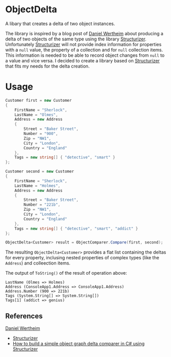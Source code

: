 # ObjectDelta

A libary that creates a delta of two object instances.

The library is inspired by a blog post of [Daniel Wertheim](https://github.com/danielwertheim) about
producing a delta of two objects of the same type using the library [Structurizer](https://github.com/danielwertheim/structurizer).
Unfortunately [Structurizer](https://github.com/danielwertheim/structurizer) will not provide index information 
for properties with a ```null``` value, the property of a collection and for ```null``` collection items.
This information is needed to be able to record object changes from ```null``` to a value and vice versa. 
I decided to create a library based on [Structurizer](https://github.com/danielwertheim/structurizer) that fits 
my needs for the delta creation.

# Usage

```C#
Customer first = new Customer
{
	FirstName = "Sherlock",
	LastName = "Olmes",
	Address = new Address
	{
		Street = "Baker Street",
		Number = "900",
		Zip = "NW1",
		City = "London",
		Country = "England"
	},
	Tags = new string[] { "detective", "smart" }
};

Customer second = new Customer
{
	FirstName = "Sherlock",
	LastName = "Holmes",
	Address = new Address
	{
		Street = "Baker Street",
		Number = "221b",
		Zip = "NW1",
		City = "London",
		Country = "England"
	},
	Tags = new string[] { "detective", "smart", "addict" }
};

ObjectDelta<Customer> result = ObjectComparer.Compare(first, second);
```

The resulting ```ObjectDelta<Customer>``` provides a flat list containing the deltas for every property,
inclusing nested properties of complex types (like the ```Address```) and colleection items. 

The output of ```ToString()``` of the result of operation above:

```plain
LastName (Olmes => Holmes)
Address (ConsoleApp1.Address => ConsoleApp1.Address)
Address.Number (900 => 221b)
Tags (System.String[] => System.String[])
Tags[1] (addict => genius)
```

## References

[Daniel Wertheim](https://github.com/danielwertheim)
	
- [Structurizer](https://github.com/danielwertheim/structurizer)
- [How to build a simple object graph delta comparer in C# using Structurizer](https://danielwertheim.se/how-to-build-a-simple-object-graph-delta-comparer-in-csharp-using-structurizer/)
